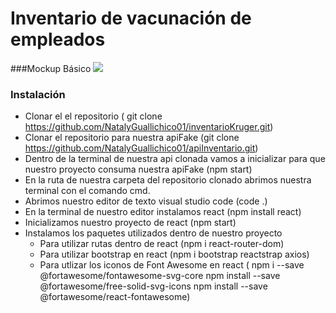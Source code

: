 # Inventario de vacunación de empleados

###Mockup Básico
[![](https://i.postimg.cc/1RVT65jb/img.png)](https://postimg.cc/LhRNFRRV)


### Instalación
- Clonar el el repositorio ( git clone https://github.com/NatalyGuallichico01/inventarioKruger.git)
- Clonar el repositorio para nuestra apiFake (git clone https://github.com/NatalyGuallichico01/apiInventario.git)
- Dentro de la terminal de nuestra api clonada vamos a inicializar para que nuestro proyecto consuma nuestra apiFake (npm start)
- En la ruta de nuestra carpeta del repositorio clonado abrimos nuestra terminal con el comando cmd.
- Abrimos nuestro editor de texto visual studio code (code .)
- En la terminal de nuestro editor instalamos react (npm install react)
- Inicializamos nuestro proyecto de react (npm start)
- Instalamos los paquetes utilizados dentro de nuestro proyecto
     - Para utilizar rutas dentro de react (npm i react-router-dom)
	 - Para utilizar bootstrap en react (npm i bootstrap reactstrap axios)
	 - Para utlizar los iconos de Font Awesome en react (
npm i --save @fortawesome/fontawesome-svg-core
npm install --save @fortawesome/free-solid-svg-icons
npm install --save @fortawesome/react-fontawesome)

